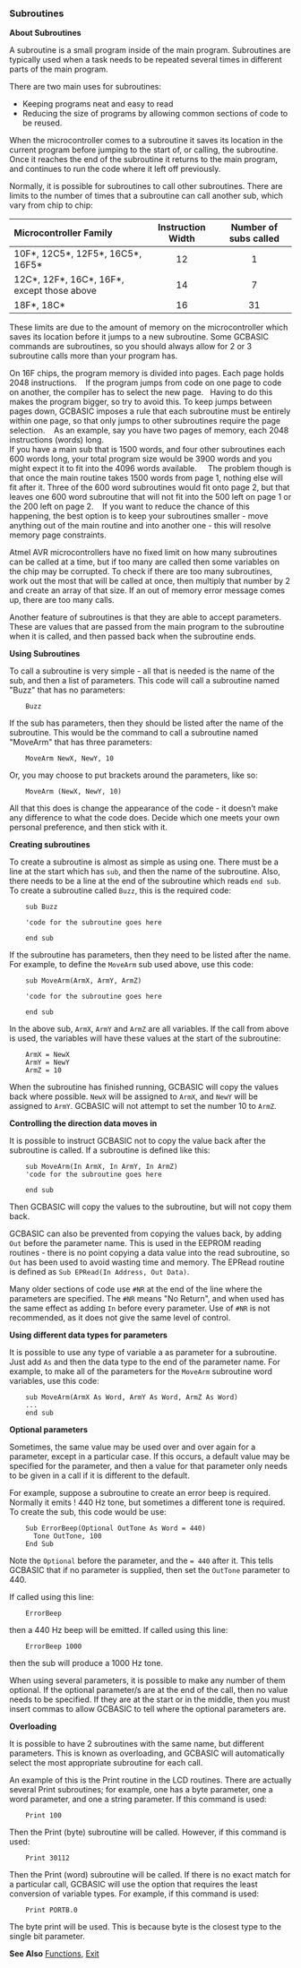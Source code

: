<div class="section">

<div class="titlepage">

<div>

<div>

### <span id="subroutines"></span>Subroutines

</div>

</div>

</div>

<span class="strong">**About Subroutines**</span>

A subroutine is a small program inside of the main program. Subroutines
are typically used when a task needs to be repeated several times in
different parts of the main program.

There are two main uses for subroutines:

<div class="itemizedlist">

-   Keeping programs neat and easy to read
-   Reducing the size of programs by allowing common sections of code to
    be reused.

</div>

When the microcontroller comes to a subroutine it saves its location in
the current program before jumping to the start of, or calling, the
subroutine. Once it reaches the end of the subroutine it returns to the
main program, and continues to run the code where it left off
previously.

Normally, it is possible for subroutines to call other subroutines.
There are limits to the number of times that a subroutine can call
another sub, which vary from chip to chip:

<div class="informaltable">

| <span class="strong">**Microcontroller Family**</span> | <span class="strong">**Instruction Width**</span> | <span class="strong">**Number of subs called**</span> |
|:-------------------------------------------------------|:-------------------------------------------------:|:-----------------------------------------------------:|
| 10F\*, 12C5\*, 12F5\*, 16C5\*, 16F5\*                  |                        12                         |                           1                           |
| 12C\*, 12F\*, 16C\*, 16F\*, except those above         |                        14                         |                           7                           |
| 18F\*, 18C\*                                           |                        16                         |                          31                           |

</div>

These limits are due to the amount of memory on the microcontroller
which saves its location before it jumps to a new subroutine. Some
GCBASIC commands are subroutines, so you should always allow for 2 or 3
subroutine calls more than your program has.

On 16F chips, the program memory is divided into pages. Each page holds
2048 instructions.    If the program jumps from code on one page to code
on another, the compiler has to select the new page.   Having to do this
makes the program bigger, so try to avoid this. To keep jumps between
pages down, GCBASIC imposes a rule that each subroutine must be entirely
within one page, so that only jumps to other subroutines require the
page selection.    As an example, say you have two pages of memory, each
2048 instructions (words) long.  
If you have a main sub that is 1500 words, and four other subroutines
each 600 words long, your total program size would be 3900 words and you
might expect it to fit into the 4096 words available.     The problem
though is that once the main routine takes 1500 words from page 1,
nothing else will fit after it. Three of the 600 word subroutines would
fit onto page 2, but that leaves one 600 word subroutine that will not
fit into the 500 left on page 1 or the 200 left on page 2.    If you
want to reduce the chance of this happening, the best option is to keep
your subroutines smaller - move anything out of the main routine and
into another one - this will resolve memory page constraints.   

Atmel AVR microcontrollers have no fixed limit on how many subroutines
can be called at a time, but if too many are called then some variables
on the chip may be corrupted. To check if there are too many
subroutines, work out the most that will be called at once, then
multiply that number by 2 and create an array of that size. If an out of
memory error message comes up, there are too many calls.

Another feature of subroutines is that they are able to accept
parameters. These are values that are passed from the main program to
the subroutine when it is called, and then passed back when the
subroutine ends.

<span class="strong">**Using Subroutines**</span>

To call a subroutine is very simple - all that is needed is the name of
the sub, and then a list of parameters. This code will call a subroutine
named "Buzz" that has no parameters:

``` screen
    Buzz
```

If the sub has parameters, then they should be listed after the name of
the subroutine. This would be the command to call a subroutine named
"MoveArm" that has three parameters:

``` screen
    MoveArm NewX, NewY, 10
```

Or, you may choose to put brackets around the parameters, like so:

``` screen
    MoveArm (NewX, NewY, 10)
```

All that this does is change the appearance of the code - it doesn’t
make any difference to what the code does. Decide which one meets your
own personal preference, and then stick with it.

<span class="strong">**Creating subroutines**</span>

To create a subroutine is almost as simple as using one. There must be a
line at the start which has `sub`, and then the name of the subroutine.
Also, there needs to be a line at the end of the subroutine which reads
`end sub`. To create a subroutine called `Buzz`, this is the required
code:

``` screen
    sub Buzz

    'code for the subroutine goes here

    end sub
```

If the subroutine has parameters, then they need to be listed after the
name. For example, to define the `MoveArm` sub used above, use this
code:

``` screen
    sub MoveArm(ArmX, ArmY, ArmZ)

    'code for the subroutine goes here

    end sub
```

In the above sub, `ArmX`, `ArmY` and `ArmZ` are all variables. If the
call from above is used, the variables will have these values at the
start of the subroutine:

``` screen
    ArmX = NewX
    ArmY = NewY
    ArmZ = 10
```

When the subroutine has finished running, GCBASIC will copy the values
back where possible. `NewX` will be assigned to `ArmX`, and `NewY` will
be assigned to `ArmY`. GCBASIC will not attempt to set the number 10 to
`ArmZ`.

<span class="strong">**Controlling the direction data moves in**</span>

It is possible to instruct GCBASIC not to copy the value back after the
subroutine is called. If a subroutine is defined like this:

``` screen
    sub MoveArm(In ArmX, In ArmY, In ArmZ)
    'code for the subroutine goes here

    end sub
```

Then GCBASIC will copy the values to the subroutine, but will not copy
them back.

GCBASIC can also be prevented from copying the values back, by adding
`Out` before the parameter name. This is used in the EEPROM reading
routines - there is no point copying a data value into the read
subroutine, so `Out` has been used to avoid wasting time and memory. The
EPRead routine is defined as `Sub EPRead(In Address, Out Data)`.

Many older sections of code use `#NR` at the end of the line where the
parameters are specified. The `#NR` means "No Return", and when used has
the same effect as adding `In` before every parameter. Use of `#NR` is
not recommended, as it does not give the same level of control.

<span class="strong">**Using different data types for
parameters**</span>

It is possible to use any type of variable a as parameter for a
subroutine. Just add `As` and then the data type to the end of the
parameter name. For example, to make all of the parameters for the
`MoveArm` subroutine word variables, use this code:

``` screen
    sub MoveArm(ArmX As Word, ArmY As Word, ArmZ As Word)
    ...
    end sub
```

<span class="strong">**Optional parameters**</span>

Sometimes, the same value may be used over and over again for a
parameter, except in a particular case. If this occurs, a default value
may be specified for the parameter, and then a value for that parameter
only needs to be given in a call if it is different to the default.

For example, suppose a subroutine to create an error beep is required.
Normally it emits ! 440 Hz tone, but sometimes a different tone is
required. To create the sub, this code would be use:

``` screen
    Sub ErrorBeep(Optional OutTone As Word = 440)
      Tone OutTone, 100
    End Sub
```

Note the `Optional` before the parameter, and the `= 440` after it. This
tells GCBASIC that if no parameter is supplied, then set the `OutTone`
parameter to 440.

If called using this line:

``` screen
    ErrorBeep
```

then a 440 Hz beep will be emitted. If called using this line:

``` screen
    ErrorBeep 1000
```

then the sub will produce a 1000 Hz tone.

When using several parameters, it is possible to make any number of them
optional. If the optional parameter/s are at the end of the call, then
no value needs to be specified. If they are at the start or in the
middle, then you must insert commas to allow GCBASIC to tell where the
optional parameters are.

<span class="strong">**Overloading**</span>

It is possible to have 2 subroutines with the same name, but different
parameters. This is known as overloading, and GCBASIC will automatically
select the most appropriate subroutine for each call.

An example of this is the Print routine in the LCD routines. There are
actually several Print subroutines; for example, one has a byte
parameter, one a word parameter, and one a string parameter. If this
command is used:

``` screen
    Print 100
```

Then the Print (byte) subroutine will be called. However, if this
command is used:

``` screen
    Print 30112
```

Then the Print (word) subroutine will be called. If there is no exact
match for a particular call, GCBASIC will use the option that requires
the least conversion of variable types. For example, if this command is
used:

``` screen
    Print PORTB.0
```

The byte print will be used. This is because byte is the closest type to
the single bit parameter.

<span class="strong">**See Also**</span>
<a href="functions" class="link" title="Functions">Functions</a>,
<a href="exit" class="link" title="Exit">Exit</a>

</div>
